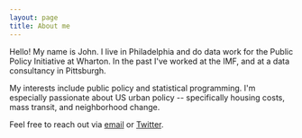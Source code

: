 ```yaml
---
layout: page
title: About me
---
```


Hello! My name is John. I live in Philadelphia and do data work for the Public Policy Initiative at Wharton. In the past I've worked at the IMF, and at a data consultancy in Pittsburgh.

My interests include public policy and statistical programming. I'm especially passionate about US urban policy -- specifically housing costs, mass transit, and neighborhood change. 

Feel free to reach out via [email](mailto:johnricco226@gmail.com) or [Twitter](https://twitter.com/riccoja).